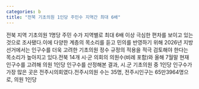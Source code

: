 ```yaml
---
categories: b
title: "전북 기초의원 1인당 주민수 지역간 최대 6배"
---
```

전북 지역 기초의원 1명당 주민 수가 지역별로 최대 6배 이상 극심한 편차를 보이고 있는 것으로 조사됐다.이에 다양한 계층의 목소리를 듣고 민의를 반영하기 위해 2026년 지방선거에서는 인구수를 더욱 고려한 기초의원 정수 규정의 적용을 적극 검토해야 한다는 목소리가 높아지고 있다.전북 14개 시·군 의회의 의원수(비례 포함)와 올해 7월말 현재 인구수를 고려해 의원 1인당 인구수를 산정해본 결과, 시.군 기초의원 중 1인당 인구수가 가장 많은 곳은 전주시의회였다.전주시의원 수는 35명, 전주시인구는 65만3964명으로, 의원 1인당